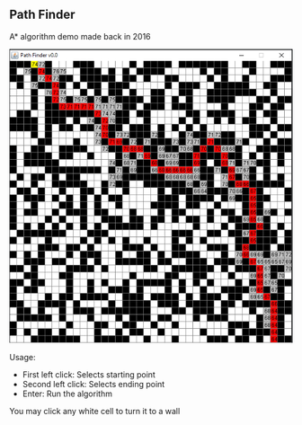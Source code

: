 Path Finder
-------

A* algorithm demo made back in 2016

![Path Finder](https://github.com/guiquintelas/path-finder/blob/master/static/screen.png)

Usage:
- First left click: Selects starting point
- Second left click: Selects ending point 
- Enter: Run the algorithm

You may click any white cell to turn it to a wall
